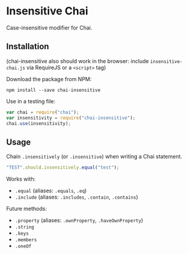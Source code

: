 # Insensitive Chai

Case-insensitive modifier for Chai.

## Installation

(chai-insensitive also should work in the browser: include `insensitive-chai.js` via RequireJS or a `<script>` tag)

Download the package from NPM:

```
npm install --save chai-insensitive
```

Use in a testing file:

```js
var chai = require("chai");
var insensitivity = require("chai-insensitive");
chai.use(insensitivity);
```

## Usage

Chain `.insensitively` (or `.insensitive`) when writing a Chai statement.

```js
"TEST".should.insensitively.equal("test");
```

Works with:
- `.equal` (aliases: `.equals`, `.eq`)
- `.include` (aliases: `.includes`, `.contain`, `.contains`)

Future methods:
- `.property` (aliases: `.ownProperty`, `.haveOwnProperty`)
- `.string`
- `.keys`
- `.members`
- `.oneOf`
